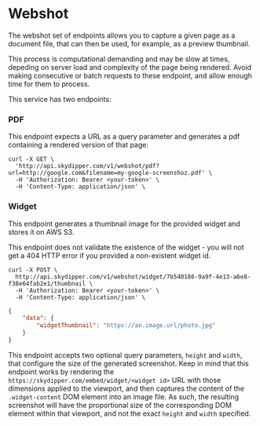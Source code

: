 # Webshot

The webshot set of endpoints allows you to capture a given page as a document file, that can then be used, for example, as a preview thumbnail.

<aside class="notice">
This process is computational demanding and may be slow at times, depeding on server load and complexity of the page being rendered. Avoid making consecutive or batch requests to these endpoint, and allow enough time for them to process. 
</aside>

This service has two endpoints:

### PDF

This endpoint expects a URL as a query parameter and generates a pdf containing a rendered version of that page: 

```
curl -X GET \
  'http://api.skydipper.com/v1/webshot/pdf?url=http://google.com&filename=my-google-screenshoz.pdf' \
  -H 'Authorization: Bearer <your-token>' \
  -H 'Content-Type: application/json' \
```

### Widget

This endpoint generates a thumbnail image for the provided widget and stores it on AWS S3.

<aside class="notice">
This endpoint does not validate the existence of the widget - you will not get a 404 HTTP error if you provided a non-existent widget id. 
</aside>

```
curl -X POST \
  http://api.skydipper.com/v1/webshot/widget/7b540186-9a9f-4e13-a6e8-f38e64fab2e1/thumbnail \
  -H 'Authorization: Bearer <your-token>' \
  -H 'Content-Type: application/json' \
```

```json
{
    "data": {
        "widgetThumbnail": "https://an.image.url/photo.jpg"
    }
}
```

This endpoint accepts two optional query parameters, `height` and `width`, that configure the size of the generated screenshot. Keep in mind that this endpoint works by rendering the `https://skydipper.com/embed/widget/<widget id>` URL with those dimensions applied to the viewport, and then captures the content of the `.widget-content` DOM element into an image file. As such, the resulting screenshot will have the proportional size of the corresponding DOM element within that viewport, and not the exact `height` and `width` specified.
